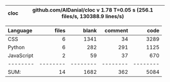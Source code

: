 cloc|github.com/AlDanial/cloc v 1.78  T=0.05 s (256.1 files/s, 130388.9 lines/s)
--- | ---

Language|files|blank|comment|code
:-------|-------:|-------:|-------:|-------:
CSS|6|1341|34|3289
Python|6|282|291|1125
JavaScript|2|59|37|670
--------|--------|--------|--------|--------
SUM:|14|1682|362|5084
